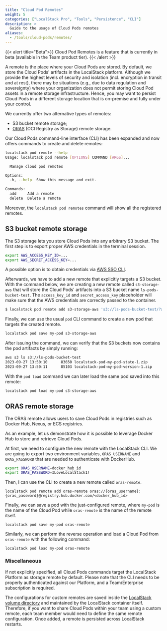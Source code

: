 ```yaml
---
title: "Cloud Pod Remotes"
weight: 5
categories: ["LocalStack Pro", "Tools", "Persistence", "CLI"]
description: >
  Guide to the usage of Cloud Pods remotes
aliases:
  - /tools/cloud-pods/remotes/
---
```


{{< alert title="Beta">}}
Cloud Pod Remotes is a feature that is currently in beta (available in the Team product tier).
{{< /alert >}}

A remote is the place where your Cloud Pods are stored.
By default, we store the Cloud Pods' artifacts in the LocalStack platform.
Although we provide the highest levels of security and isolation (incl. encryption in transit and at rest), there may be situations (e.g., due to data regulation and sovereignty) where your organization does not permit storing Cloud Pod assets in a remote storage infrastructure. 
Hence, you may want to persist Cloud Pods in a different storage location that is on-premise and fully under your control.

We currently offer two alternative types of remotes:
- S3 bucket remote storage;
- [ORAS](https://oras.land/) (OCI Registry as Storage) remote storage.

Our Cloud Pods command-line interface (CLI) has been expanded and now offers commands to create and delete remotes:

```bash
localstack pod remote --help
Usage: localstack pod remote [OPTIONS] COMMAND [ARGS]...

  Manage cloud pod remotes

Options:
  -h, --help  Show this message and exit.

Commands:
  add     Add a remote
  delete  Delete a remote
```

Moreover, the `localstack pod remotes` command will show all the registered remotes.

## S3 bucket remote storage
The S3 storage lets you store Cloud Pods into any arbitrary S3 bucket.
The first step is to export proper AWS credentials in the terminal session.

```bash
export AWS_ACCESS_KEY_ID=...
export AWS_SECRET_ACCESS_KEY=...
```

A possible option is to obtain credentials via [AWS SSO CLI](https://github.com/synfinatic/aws-sso-cli).

Afterwards, we have to add a new remote that explicitly targets a S3 bucket.
With the command below, we are creating a new remote called `s3-storage-aws` that will store the Cloud Pods' artifacts into a S3 bucket name `ls-pods-bucket-test`.
The `access_key_id` and `secret_access_key` placeholder will make sure that the AWS credentials are correctly passed to the container.

```bash
$ localstack pod remote add s3-storage-aws 's3://ls-pods-bucket-test/?access_key_id={access_key_id}&secret_access_key={secret_access_key}'
```

Finally, we can use the usual `pod` CLI command to create a new pod that targets the created remote.

```bash
localstack pod save my-pod s3-storage-aws
```

After issuing the command, we can verify that the S3 buckets now contains the pod artifacts by simply running:

```bash
aws s3 ls s3://ls-pods-bucket-test
2023-09-27 13:50:10      83650 localstack-pod-my-pod-state-1.zip
2023-09-27 13:50:11      85103 localstack-pod-my-pod-version-1.zip
```

With the `pod load` command we can later load the same pod saved into this remote:

```bash
localstack pod load my-pod s3-storage-aws
```

## ORAS remote storage
The ORAS remote allows users to save Cloud Pods in registries such as Docker Hub, Nexus, or ECS registries.

As an example, let us demonstrate how it is possible to leverage Docker Hub to store and retrieve Cloud Pods.

At first, we need to configure the new remote with the LocalStack CLI.
We are going to export two environment variables, `ORAS_USERNAME` and `ORAS_PASSWORD` that are needed to authenticate with DockerHub.

```bash
export ORAS_USERNAME=docker_hub_id
export ORAS_PASSWORD=ILoveLocalStack1!
```

Then, I can use the CLI to create a new remote called `oras-remote`.

```shell
localstack pod remote add oras-remote oras://{oras_username}:{oras_password}@registry.hub.docker.com/<docker_hub_id>
```

Finally, we can save a pod with the just-configured remote, where `my-pod` is the name of the Cloud Pod while `oras-remote` is the name of the remote itself.

```shell
localstack pod save my-pod oras-remote
```

Similarly, we can perform the reverse operation and load a Cloud Pod from `oras-remote` with the following command:

```shell
localstack pod load my-pod oras-remote
```

### Miscellaneous
If not explicitly specified, all Cloud Pods commands target the LocalStack Platform as storage remote by default. 
Please note that the CLI needs to be properly authenticated against our Platform, and a Team/Enterprise subscription is required.

The configurations for custom remotes are saved inside the [LocalStack volume directory](https://docs.localstack.cloud/references/filesystem/#localstack-volume-directory) and maintained by the LocalStack container itself.
Therefore, if you want to share Cloud Pods within your team using a custom remote, each team member would need to define the same remote configuration.
Once added, a remote is persisted across LocalStack restarts.